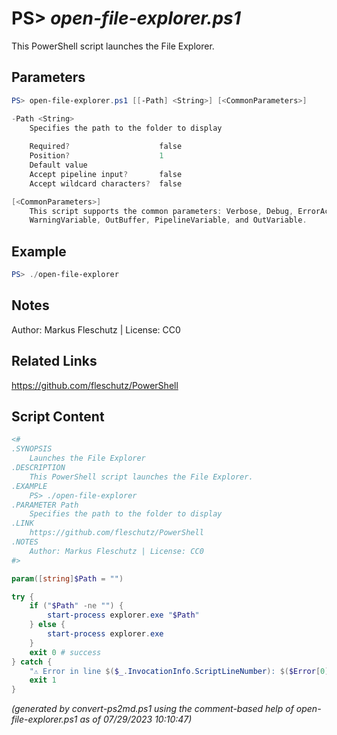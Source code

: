 PS> *open-file-explorer.ps1*
====================

This PowerShell script launches the File Explorer.

Parameters
----------
```powershell
PS> open-file-explorer.ps1 [[-Path] <String>] [<CommonParameters>]

-Path <String>
    Specifies the path to the folder to display
    
    Required?                    false
    Position?                    1
    Default value                
    Accept pipeline input?       false
    Accept wildcard characters?  false

[<CommonParameters>]
    This script supports the common parameters: Verbose, Debug, ErrorAction, ErrorVariable, WarningAction, 
    WarningVariable, OutBuffer, PipelineVariable, and OutVariable.
```

Example
-------
```powershell
PS> ./open-file-explorer

```

Notes
-----
Author: Markus Fleschutz | License: CC0

Related Links
-------------
https://github.com/fleschutz/PowerShell

Script Content
--------------
```powershell
<#
.SYNOPSIS
	Launches the File Explorer
.DESCRIPTION
	This PowerShell script launches the File Explorer.
.EXAMPLE
	PS> ./open-file-explorer
.PARAMETER Path
	Specifies the path to the folder to display 
.LINK
	https://github.com/fleschutz/PowerShell
.NOTES
	Author: Markus Fleschutz | License: CC0
#>

param([string]$Path = "")

try {
	if ("$Path" -ne "") {
		start-process explorer.exe "$Path"
	} else {
		start-process explorer.exe
	}
	exit 0 # success
} catch {
	"⚠️ Error in line $($_.InvocationInfo.ScriptLineNumber): $($Error[0])"
	exit 1
}
```

*(generated by convert-ps2md.ps1 using the comment-based help of open-file-explorer.ps1 as of 07/29/2023 10:10:47)*
